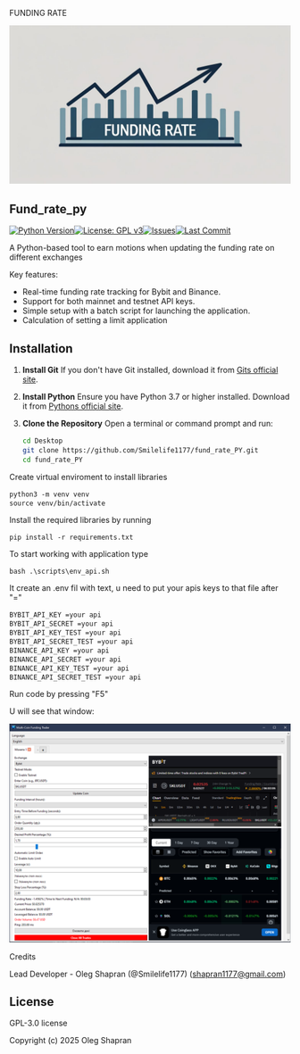 FUNDING RATE

![Alt text](images/example.jpg)

## Fund_rate_py

[![Python Version](https://img.shields.io/badge/python-3.7+-blue.svg)](https://www.python.org/downloads/)[![License: GPL v3](https://img.shields.io/badge/License-GPL%20v3-blue.svg)](https://www.gnu.org/licenses/gpl-3.0)[![Issues](https://img.shields.io/github/issues/Smilelife1177/fund_rate_PY.svg)](https://github.com/Smilelife1177/fund_rate_PY/issues)[![Last Commit](https://img.shields.io/github/last-commit/Smilelife1177/fund_rate_PY/main.svg)](https://github.com/username/repo/commits/main)

A Python-based tool to earn motions when updating the funding rate on different exchanges

Key features:

- Real-time funding rate tracking for Bybit and Binance.
- Support for both mainnet and testnet API keys.
- Simple setup with a batch script for launching the application.
- Calculation of setting a limit application

## Installation

1. **Install Git**
   If you don't have Git installed, download it from [Gits official site](https://git-scm.com/downloads).
2. **Install Python**
   Ensure you have Python 3.7 or higher installed. Download it from [Pythons official site](https://www.python.org/downloads/).
3. **Clone the Repository**
   Open a terminal or command prompt and run:

   ```bash
   cd Desktop
   git clone https://github.com/Smilelife1177/fund_rate_PY.git
   cd fund_rate_PY
   ```

Create virtual enviroment to install libraries

```
python3 -m venv venv
source venv/bin/activate
```

Install the required libraries by running

```
pip install -r requirements.txt
```

To start working with application type

```
bash .\scripts\env_api.sh
```

It create an .env fil with text, u need to put your apis keys to that file after "="

```
BYBIT_API_KEY =your api
BYBIT_API_SECRET =your api
BYBIT_API_KEY_TEST =your api
BYBIT_API_SECRET_TEST =your api
BINANCE_API_KEY =your api
BINANCE_API_SECRET =your api
BINANCE_API_KEY_TEST =your api
BINANCE_API_SECRET_TEST =your api
```

Run code by pressing "F5"

U will see that window:

![image](images/Screenshot.png)

Credits

Lead Developer - Oleg Shapran (@Smilelife1177) (shapran1177@gmail.com)

## License

GPL-3.0 license

Copyright (c) 2025 Oleg Shapran
